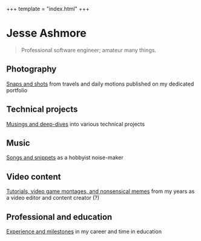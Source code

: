 +++
template = "index.html"
+++

# Jesse Ashmore

> Professional software engineer; amateur many things.

## Photography

[Snaps and shots](https://photos.jesse.ie) from travels and daily motions published on my dedicated portfolio

## Technical projects

[Musings and deep-dives](@/posts/_index.md) into various technical projects

## Music

[Songs and snippets](http://soundcloud.com/JeeZeh) as a hobbyist noise-maker

## Video content

[Tutorials, video game montages, and nonsensical memes](http://youtube.com/c/JeeZeh) from my years as a video editor and content creator (?)

## Professional and education

[Experience and milestones](https://www.linkedin.com/in/jesse-ashmore-2597b5130) in my career and time in education
